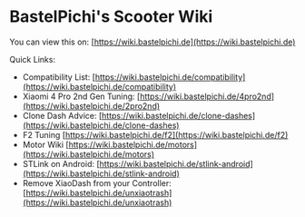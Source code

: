 # BastelPichi's Scooter Wiki
You can view this on: [https://wiki.bastelpichi.de](https://wiki.bastelpichi.de)

Quick Links:
- Compatibility List: [https://wiki.bastelpichi.de/compatibility](https://wiki.bastelpichi.de/compatibility)
- Xiaomi 4 Pro 2nd Gen Tuning: [https://wiki.bastelpichi.de/4pro2nd](https://wiki.bastelpichi.de/2pro2nd)
- Clone Dash Advice: [https://wiki.bastelpichi.de/clone-dashes](https://wiki.bastelpichi.de/clone-dashes)
- F2 Tuning [https://wiki.bastelpichi.de/f2](https://wiki.bastelpichi.de/f2)
- Motor Wiki [https://wiki.bastelpichi.de/motors](https://wiki.bastelpichi.de/motors)
- STLink on Android: [https://wiki.bastelpichi.de/stlink-android](https://wiki.bastelpichi.de/stlink-android)
- Remove XiaoDash from your Controller: [https://wiki.bastelpichi.de/unxiaotrash](https://wiki.bastelpichi.de/unxiaotrash)

